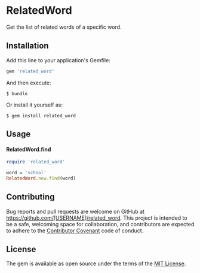 # RelatedWord

Get the list of related words of a specific word.

## Installation

Add this line to your application's Gemfile:

```ruby
gem 'related_word'
```

And then execute:

    $ bundle

Or install it yourself as:

    $ gem install related_word

## Usage

#### RelatedWord.find
```ruby
require 'related_word'

word = 'school'
RelatedWord.new.find(word)
```

## Contributing

Bug reports and pull requests are welcome on GitHub at https://github.com/[USERNAME]/related_word. This project is intended to be a safe, welcoming space for collaboration, and contributors are expected to adhere to the [Contributor Covenant](http://contributor-covenant.org) code of conduct.


## License

The gem is available as open source under the terms of the [MIT License](http://opensource.org/licenses/MIT).

